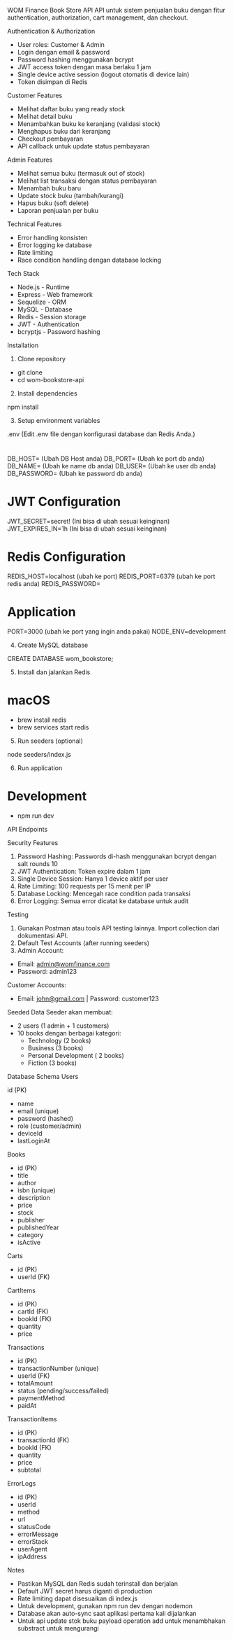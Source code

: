 WOM Finance Book Store API
API untuk sistem penjualan buku dengan fitur authentication, authorization, cart management, dan checkout.

Authentication & Authorization

- User roles: Customer & Admin
- Login dengan email & password
- Password hashing menggunakan bcrypt
- JWT access token dengan masa berlaku 1 jam
- Single device active session (logout otomatis di device lain)
- Token disimpan di Redis

Customer Features

- Melihat daftar buku yang ready stock
- Melihat detail buku
- Menambahkan buku ke keranjang (validasi stock)
- Menghapus buku dari keranjang
- Checkout pembayaran
- API callback untuk update status pembayaran

Admin Features

- Melihat semua buku (termasuk out of stock)
- Melihat list transaksi dengan status pembayaran
- Menambah buku baru
- Update stock buku (tambah/kurangi)
- Hapus buku (soft delete)
- Laporan penjualan per buku

Technical Features

- Error handling konsisten
- Error logging ke database
- Rate limiting
- Race condition handling dengan database locking

Tech Stack

- Node.js - Runtime
- Express - Web framework
- Sequelize - ORM
- MySQL - Database
- Redis - Session storage
- JWT - Authentication
- bcryptjs - Password hashing

Installation

1. Clone repository

- git clone <repository-url>
- cd wom-bookstore-api

2. Install dependencies

npm install

3. Setup environment variables

.env (Edit .env file dengan konfigurasi database dan Redis Anda.)

#

DB_HOST= (Ubah DB Host anda)
DB_PORT= (Ubah ke port db anda)
DB_NAME= (Ubah ke name db anda)
DB_USER= (Ubah ke user db anda)
DB_PASSWORD= (Ubah ke password db anda)

# JWT Configuration

JWT_SECRET=secret! (Ini bisa di ubah sesuai keinginan)
JWT_EXPIRES_IN=1h (Ini bisa di ubah sesuai keinginan)

# Redis Configuration

REDIS_HOST=localhost (ubah ke port)
REDIS_PORT=6379 (ubah ke port redis anda)
REDIS_PASSWORD=

# Application

PORT=3000 (ubah ke port yang ingin anda pakai)
NODE_ENV=development

4. Create MySQL database

CREATE DATABASE wom_bookstore;

5. Install dan jalankan Redis

# macOS

- brew install redis
- brew services start redis

5. Run seeders (optional)

node seeders/index.js

6. Run application

# Development

- npm run dev

API Endpoints

Security Features

1. Password Hashing: Passwords di-hash menggunakan bcrypt dengan salt rounds 10
2. JWT Authentication: Token expire dalam 1 jam
3. Single Device Session: Hanya 1 device aktif per user
4. Rate Limiting: 100 requests per 15 menit per IP
5. Database Locking: Mencegah race condition pada transaksi
6. Error Logging: Semua error dicatat ke database untuk audit

Testing

1. Gunakan Postman atau tools API testing lainnya. Import collection dari dokumentasi API.
2. Default Test Accounts (after running seeders)
3. Admin Account:

- Email: admin@womfinance.com
- Password: admin123

Customer Accounts:

- Email: john@gmail.com | Password: customer123

Seeded Data
Seeder akan membuat:

- 2 users (1 admin + 1 customers)
- 10 books dengan berbagai kategori:
  - Technology (2 books)
  - Business (3 books)
  - Personal Development ( 2 books)
  - Fiction (3 books)

Database Schema
Users

id (PK)

- name
- email (unique)
- password (hashed)
- role (customer/admin)
- deviceId
- lastLoginAt

Books

- id (PK)
- title
- author
- isbn (unique)
- description
- price
- stock
- publisher
- publishedYear
- category
- isActive

Carts

- id (PK)
- userId (FK)

CartItems

- id (PK)
- cartId (FK)
- bookId (FK)
- quantity
- price

Transactions

- id (PK)
- transactionNumber (unique)
- userId (FK)
- totalAmount
- status (pending/success/failed)
- paymentMethod
- paidAt

TransactionItems

- id (PK)
- transactionId (FK)
- bookId (FK)
- quantity
- price
- subtotal

ErrorLogs

- id (PK)
- userId
- method
- url
- statusCode
- errorMessage
- errorStack
- userAgent
- ipAddress

Notes

- Pastikan MySQL dan Redis sudah terinstall dan berjalan
- Default JWT secret harus diganti di production
- Rate limiting dapat disesuaikan di index.js
- Untuk development, gunakan npm run dev dengan nodemon
- Database akan auto-sync saat aplikasi pertama kali dijalankan
- Untuk api update stok buku payload operation add untuk menambhakan substract untuk mengurangi
